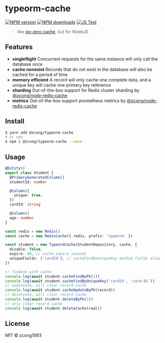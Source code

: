# typeorm-cache

[![NPM version](https://img.shields.io/npm/v/@zcong/typeorm-cache.svg?style=flat)](https://npmjs.com/package/@zcong/typeorm-cache)
[![NPM downloads](https://img.shields.io/npm/dm/@zcong/typeorm-cache.svg?style=flat)](https://npmjs.com/package/@zcong/typeorm-cache)
[![JS Test](https://github.com/zcong1993/typeorm-cache/actions/workflows/js-test.yml/badge.svg)](https://github.com/zcong1993/typeorm-cache/actions/workflows/js-test.yml)

<!-- [![codecov](https://codecov.io/gh/zcong1993/typeorm-cache/branch/master/graph/badge.svg)](https://codecov.io/gh/zcong1993/typeorm-cache) -->

> like [go-zero cache](https://go-zero.dev/cn/redis-cache.html), but for NodeJS

## Features

- **singleflight** Concurrent requests for the same instance will only call the database once
- **cache nonexist** Records that do not exist in the database will also be cached for a period of time
- **memory efficient** A record will only cache one complete data, and a unique key will cache one primary key reference
- **sharding** Out-of-the-box support for Redis cluster sharding by [@zcong/node-redis-cache](https://github.com/zcong1993/node-redis-cache)
- **metrics** Out-of-the-box support prometheus metrics by [@zcong/node-redis-cache](https://github.com/zcong1993/node-redis-cache)

## Install

```bash
$ yarn add @zcong/typeorm-cache
# or npm
$ npm i @zcong/typeorm-cache --save
```

## Usage

```ts
@Entity()
export class Student {
  @PrimaryGeneratedColumn()
  studentId: number

  @Column({
    unique: true,
  })
  cardId: string

  @Column()
  age: number
}

const redis = new Redis()
const cache = new RedisCache({ redis, prefix: 'typeorm' })

const student = new TypeormCache(StudentRepository, cache, {
  disable: false,
  expire: 60, // cache expire seconds
  uniqueFields: ['cardId'], // cacheFindByUniqueKey method fields allowlist, filed must be unique
})

// findone with cache
console.log(await student.cacheFindByPk(1))
console.log(await student.cacheFindByUniqueKey('cardId', 'card-01'))
// updateone, will clear record cache
console.log(await student.cacheUpdateByPk(record))
// deleteone, will clear record cache
console.log(await student.deleteByPk(1))
// only clear record cache
console.log(await student.deleteCache(real))
```

## License

MIT &copy; zcong1993
